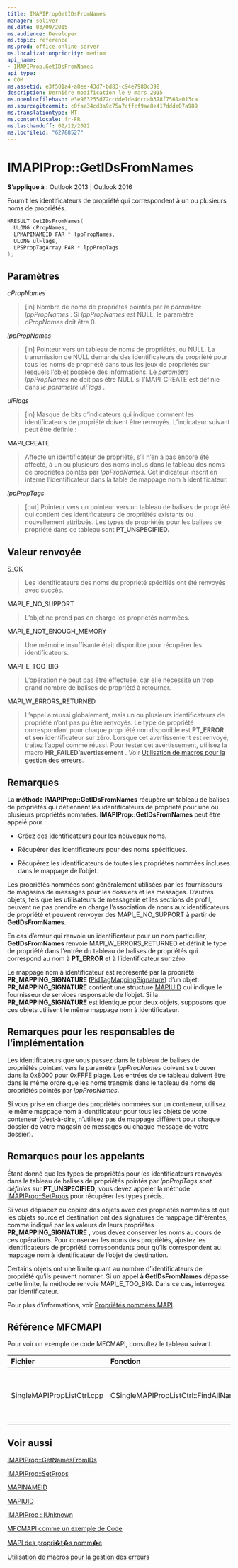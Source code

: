 ```yaml
---
title: IMAPIPropGetIDsFromNames
manager: soliver
ms.date: 03/09/2015
ms.audience: Developer
ms.topic: reference
ms.prod: office-online-server
ms.localizationpriority: medium
api_name:
- IMAPIProp.GetIDsFromNames
api_type:
- COM
ms.assetid: e3f501a4-a8ee-43d7-bd83-c94e7980c398
description: Dernière modification le 9 mars 2015
ms.openlocfilehash: e3e963255d72ccdde1de4dccab378f7561a013ca
ms.sourcegitcommit: c0fae34cd3a9c75a7cffcf9ae8e417ddde07a989
ms.translationtype: MT
ms.contentlocale: fr-FR
ms.lasthandoff: 02/12/2022
ms.locfileid: "62788527"
---
```

# <a name="imapipropgetidsfromnames"></a>IMAPIProp::GetIDsFromNames

  
  
**S’applique à** : Outlook 2013 | Outlook 2016 
  
Fournit les identificateurs de propriété qui correspondent à un ou plusieurs noms de propriétés.
  
```cpp
HRESULT GetIDsFromNames(
  ULONG cPropNames,
  LPMAPINAMEID FAR * lppPropNames,
  ULONG ulFlags,
  LPSPropTagArray FAR * lppPropTags
);
```

## <a name="parameters"></a>Paramètres

 _cPropNames_
  
> [in] Nombre de noms de propriétés pointés par  _le paramètre lppPropNames_ . Si  _lppPropNames est_ NULL, le paramètre  _cPropNames_ doit être 0. 
    
 _lppPropNames_
  
> [in] Pointeur vers un tableau de noms de propriétés, ou NULL. La transmission de NULL demande des identificateurs de propriété pour tous les noms de propriété dans tous les jeux de propriétés sur lesquels l’objet possède des informations. Le  _paramètre lppPropNames_ ne doit pas être NULL si l’MAPI_CREATE est définie dans _le paramètre ulFlags_ . 
    
 _ulFlags_
  
> [in] Masque de bits d’indicateurs qui indique comment les identificateurs de propriété doivent être renvoyés. L’indicateur suivant peut être définie :
    
MAPI_CREATE 
  
> Affecte un identificateur de propriété, s’il n’en a pas encore été affecté, à un ou plusieurs des noms inclus dans le tableau des noms de propriétés pointés par  _lppPropNames_. Cet indicateur inscrit en interne l’identificateur dans la table de mappage nom à identificateur.
    
 _lppPropTags_
  
> [out] Pointeur vers un pointeur vers un tableau de balises de propriété qui contient des identificateurs de propriétés existants ou nouvellement attribués. Les types de propriétés pour les balises de propriété dans ce tableau sont **PT_UNSPECIFIED.**
    
## <a name="return-value"></a>Valeur renvoyée

S_OK 
  
> Les identificateurs des noms de propriété spécifiés ont été renvoyés avec succès.
    
MAPI_E_NO_SUPPORT 
  
> L’objet ne prend pas en charge les propriétés nommées.
    
MAPI_E_NOT_ENOUGH_MEMORY 
  
> Une mémoire insuffisante était disponible pour récupérer les identificateurs.
    
MAPI_E_TOO_BIG 
  
> L’opération ne peut pas être effectuée, car elle nécessite un trop grand nombre de balises de propriété à retourner.
    
MAPI_W_ERRORS_RETURNED 
  
> L’appel a réussi globalement, mais un ou plusieurs identificateurs de propriété n’ont pas pu être renvoyés. Le type de propriété correspondant pour chaque propriété non disponible est **PT_ERROR et son** identificateur sur zéro. Lorsque cet avertissement est renvoyé, traitez l’appel comme réussi. Pour tester cet avertissement, utilisez la macro **HR_FAILED’avertissement** . Voir [Utilisation de macros pour la gestion des erreurs](using-macros-for-error-handling.md).
    
## <a name="remarks"></a>Remarques

La **méthode IMAPIProp::GetIDsFromNames** récupère un tableau de balises de propriétés qui détiennent les identificateurs de propriété pour une ou plusieurs propriétés nommées. **IMAPIProp::GetIDsFromNames** peut être appelé pour : 
  
- Créez des identificateurs pour les nouveaux noms.
    
- Récupérer des identificateurs pour des noms spécifiques.
    
- Récupérez les identificateurs de toutes les propriétés nommées incluses dans le mappage de l’objet.
    
Les propriétés nommées sont généralement utilisées par les fournisseurs de magasins de messages pour les dossiers et les messages. D’autres objets, tels que les utilisateurs de messagerie et les sections de profil, peuvent ne pas prendre en charge l’association de noms aux identificateurs de propriété et peuvent renvoyer des MAPI_E_NO_SUPPORT à partir de **GetIDsFromNames**.
  
En cas d’erreur qui renvoie un identificateur pour un nom particulier, **GetIDsFromNames** renvoie MAPI_W_ERRORS_RETURNED et définit le type de propriété dans l’entrée du tableau de balises de propriétés qui correspond au nom à **PT_ERROR** et à l’identificateur sur zéro. 
  
Le mappage nom à identificateur est représenté par la propriété **PR_MAPPING_SIGNATURE (**[PidTagMappingSignature](pidtagmappingsignature-canonical-property.md)) d’un objet. **PR_MAPPING_SIGNATURE** contient une structure [MAPIUID](mapiuid.md) qui indique le fournisseur de services responsable de l’objet. Si la **PR_MAPPING_SIGNATURE** est identique pour deux objets, supposons que ces objets utilisent le même mappage nom à identificateur. 
  
## <a name="notes-to-implementers"></a>Remarques pour les responsables de l’implémentation

Les identificateurs que vous passez dans le tableau de balises de propriétés pointant vers le paramètre  _lppPropNames_ doivent se trouver dans la 0x8000 pour 0xFFFE plage. Les entrées de ce tableau doivent être dans le même ordre que les noms transmis dans le tableau de noms de propriétés pointés par  _lppPropNames_. 
  
Si vous prise en charge des propriétés nommées sur un conteneur, utilisez le même mappage nom à identificateur pour tous les objets de votre conteneur (c’est-à-dire, n’utilisez pas de mappage différent pour chaque dossier de votre magasin de messages ou chaque message de votre dossier).
  
## <a name="notes-to-callers"></a>Remarques pour les appelants

Étant donné que les types de propriétés pour les identificateurs renvoyés dans le tableau de balises de propriétés pointés par  _lppPropTags sont définies_ sur **PT_UNSPECIFIED**, vous devez appeler la méthode [IMAPIProp::SetProps](imapiprop-setprops.md) pour récupérer les types précis. 
  
Si vous déplacez ou copiez des objets avec des propriétés nommées et que les objets source et destination ont des signatures de mappage différentes, comme indiqué par les valeurs de leurs propriétés **PR_MAPPING_SIGNATURE** , vous devez conserver les noms au cours de ces opérations. Pour conserver les noms des propriétés, ajustez les identificateurs de propriété correspondants pour qu’ils correspondent au mappage nom à identificateur de l’objet de destination. 
  
Certains objets ont une limite quant au nombre d’identificateurs de propriété qu’ils peuvent nommer. Si un appel **à GetIDsFromNames** dépasse cette limite, la méthode renvoie MAPI_E_TOO_BIG. Dans ce cas, interrogez par identificateur. 
  
Pour plus d’informations, voir [Propriétés nommées MAPI](mapi-named-properties.md). 
  
## <a name="mfcmapi-reference"></a>Référence MFCMAPI

Pour voir un exemple de code MFCMAPI, consultez le tableau suivant.
  
|**Fichier**|**Fonction**|**Commentaire**|
|:-----|:-----|:-----|
|SingleMAPIPropListCtrl.cpp  <br/> |CSingleMAPIPropListCtrl::FindAllNamedPropsUsed  <br/> |MFCMAPI utilise la méthode **IMAPIProp::GetIDsFromNames** pour obtenir des balises de propriété pour toutes les propriétés nommées qui ont été mappées. |
   
## <a name="see-also"></a>Voir aussi



[IMAPIProp::GetNamesFromIDs](imapiprop-getnamesfromids.md)
  
[IMAPIProp::SetProps](imapiprop-setprops.md)
  
[MAPINAMEID](mapinameid.md)
  
[MAPIUID](mapiuid.md)
  
[IMAPIProp : IUnknown](imapipropiunknown.md)


[MFCMAPI comme un exemple de Code](mfcmapi-as-a-code-sample.md)
  
[MAPI des propri�t�s nomm�e](mapi-named-properties.md)
  
[Utilisation de macros pour la gestion des erreurs](using-macros-for-error-handling.md)

